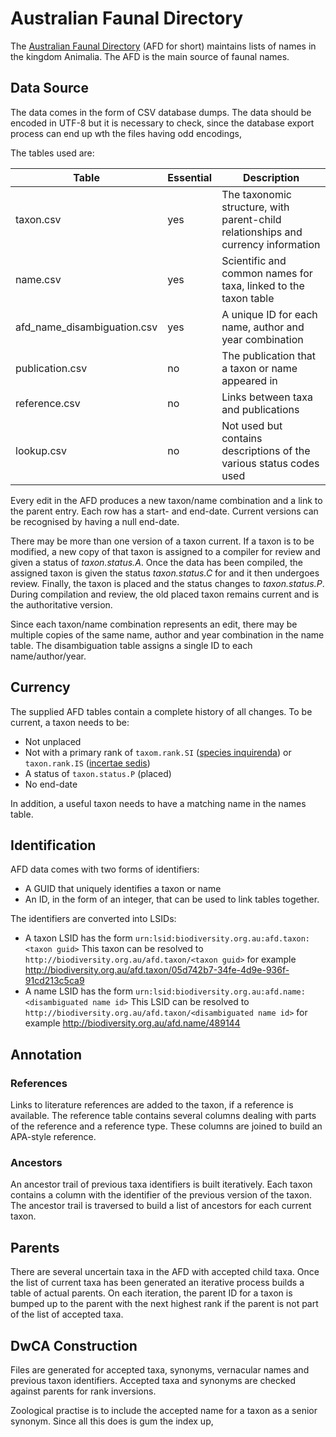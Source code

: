 # Australian Faunal Directory

The [Australian Faunal Directory](http://www.environment.gov.au/biodiversity/abrs/online-resources/fauna/) 
(AFD for short) maintains lists of names in the kingdom Animalia.
The AFD is the main source of faunal names.

## Data Source

The data comes in the form of CSV database dumps.
The data should be encoded in UTF-8 but it is necessary to check, since the database export process can
end up wth the files having odd encodings,

The tables used are:

| Table | Essential | Description |
| ----- | --------- | ----------- |
| taxon.csv | yes | The taxonomic structure, with parent-child relationships and currency information |
| name.csv | yes | Scientific and common names for taxa, linked to the taxon table |
| afd_name_disambiguation.csv | yes | A unique ID for each name, author and year combination |
| publication.csv | no | The publication that a taxon or name appeared in |
| reference.csv | no | Links between taxa and publications |
| lookup.csv | no | Not used but contains descriptions of the various status codes used |

Every edit in the AFD produces a new taxon/name combination and a link to the parent entry.
Each row has a start- and end-date.
Current versions can be recognised by having a null end-date.

There may be more than one version of a taxon current.
If a taxon is to be modified, a new copy of that taxon is assigned to a compiler for review and given a status of *taxon.status.A*.
Once the data has been compiled, the assigned taxon is given the status *taxon.status.C* for and it then undergoes review.
Finally, the taxon is placed and the status changes to *taxon.status.P*.
During compilation and review, the old placed taxon remains current and is the authoritative version.

Since each taxon/name combination represents an edit, there may be multiple copies of the same
name, author and year combination in the name table.
The disambiguation table assigns a single ID to each name/author/year.

## Currency

The supplied AFD tables contain a complete history of all changes.
To be current, a taxon needs to be:

* Not unplaced
* Not with a primary rank of `taxom.rank.SI` ([species inquirenda](glossary.md#def-species-inquirenda)) or
`taxon.rank.IS` ([incertae sedis](glossary.md#def-incertae-sedis))
* A status of `taxon.status.P` (placed)
* No end-date

In addition, a useful taxon needs to have a matching name in the names table.


## Identification

AFD data comes with two forms of identifiers:

* A GUID that uniquely identifies a taxon or name
* An ID, in the form of an integer, that can be used to link tables together.

The identifiers are converted into LSIDs:

* A taxon LSID has the form `urn:lsid:biodiversity.org.au:afd.taxon:<taxon guid>`
This taxon can be resolved to `http://biodiversity.org.au/afd.taxon/<taxon guid>` 
for example http://biodiversity.org.au/afd.taxon/05d742b7-34fe-4d9e-936f-91cd213c5ca9
* A name LSID has the form `urn:lsid:biodiversity.org.au:afd.name:<disambiguated name id>`
This LSID can be resolved to `http://biodiversity.org.au/afd.taxon/<disambiguated name id>` 
for example http://biodiversity.org.au/afd.name/489144

## Annotation

### References

Links to literature references are added to the taxon, if a reference is available.
The reference table contains several columns dealing with parts of the reference and a reference type.
These columns are joined to build an APA-style reference.

### Ancestors

An ancestor trail of previous taxa identifiers is built iteratively.
Each taxon contains a column with the identifier of the previous version of the taxon.
The ancestor trail is traversed to build a list of ancestors for each current taxon.

## Parents

There are several uncertain taxa in the AFD with accepted child taxa.
Once the list of current taxa has been generated an iterative process builds a table of actual parents.
On each iteration, the parent ID for a taxon is bumped up to the parent with the next highest rank if
the parent is not part of the list of accepted taxa.

## DwCA Construction

Files are generated for accepted taxa, synonyms, vernacular names and previous taxon identifiers.
Accepted taxa and synonyms are checked against parents for rank inversions.

Zoological practise is to include the accepted name for a taxon as a senior synonym.
Since all this does is gum the index up, 


